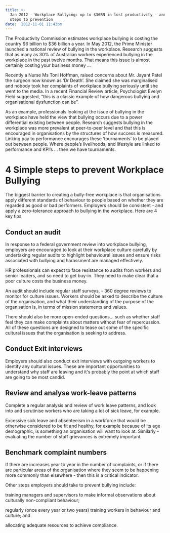 ```yaml
---
title: >-
  Jan 2012 - Workplace Bullying: up to $36BN in lost productivity - and 4 Simple
  steps to prevention
date: '2012-11-01 11:43pm'
---
```

The Productivity Commission estimates workplace bullying is costing the country $6 billion to $36 billion a year. In May 2012, the Prime Minister launched a national review of bullying in the workplace. Research suggests that as many as 30% of Australian workers experienced bullying in the workplace in the past twelve months. That means this issue is almost certainly costing your business money … 

Recently a Nurse Ms Toni Hoffman, raised concerns about Mr. Jayant Patel the surgeon now known as ‘Dr Death’. She claimed she was marginalised and nobody took her complaints of workplace bullying seriously until she went to the media. In a recent Financial Review article, Psychologist Evelyn Field suggested, “this is a classic example of how dangerous bullying and organisational dysfunction can be”.

As an example, professionals looking at the issue of bullying in the workplace have held the view that bullying occurs due to a power differential existing between people. Research suggests bullying in the workplace was more prevalent at peer-to-peer level and that this is encouraged in organisations by the structures of how success is measured. Linking pay to performance encourages these ‘tournaments’ to be played out between people. Where people’s livelihoods, and lifestyle are linked to performance and KPI’s … then we have tournaments. 

# 4 Simple steps to prevent Workplace Bullying

The  biggest barrier to creating a bully-free workplace is that organisations apply different standards of behaviour to people based on whether they are regarded as good or bad performers. Employers should be consistent - and apply a zero-tolerance approach to bullying in the workplace. Here are 4 key tips

## Conduct an audit

In response to a federal government review into workplace bullying, employers are encouraged to look at their workplace culture carefully by undertaking regular audits to highlight behavioural issues and ensure risks associated with bullying and harassment are managed effectively.

HR professionals can expect to face resistance to audits from workers and senior leaders, and so need to get buy-in.  They need to make clear that a poor culture costs the business money. 

An audit should include regular staff surveys, - 360 degree reviews to monitor for culture issues. Workers should be asked to describe the culture of the organisation, and what their understanding of the purpose of the organisation is, in terms of mission statements and values.

There should also be more open-ended questions... such as whether staff feel they can make complaints about matters without fear of repercussion. All of these questions are designed to tease out some of the specific cultural issues that the organisation is seeking to address.

## Conduct Exit interviews

Employers should also conduct exit interviews with outgoing workers to identify any cultural issues.  These are important opportunities to understand why staff are leaving and it's probably the point at which staff are going to be most candid.

## Review and analyse work-leave patterns

Complete a regular analysis and review of work leave patterns, and look into and scrutinise workers who are taking a lot of sick leave, for example.

Excessive sick leave and absenteeism in a workforce that would be otherwise considered to be fit and healthy, for example because of its age demographic, is something an organisation will want to look at. Similarly - evaluating the number of staff grievances is extremely important.

## Benchmark complaint numbers

If there are increases year to year in the number of complaints, or if there are particular areas of the organisation where they seem to be happening more commonly than elsewhere - then this is a critical indicator.

Other steps employers should take to prevent bullying include:

training managers and supervisors to make informal observations about culturally non-compliant behaviour; 

regularly (once every year or two years) training workers in behaviour and culture; and

allocating adequate resources to achieve compliance.

